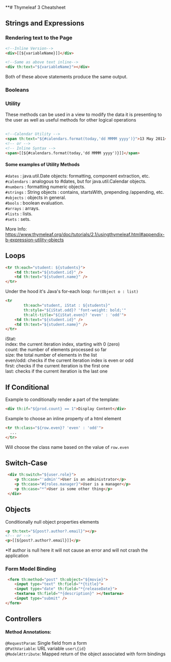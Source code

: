 **# Thymeleaf 3  Cheatsheet
## Strings and Expressions
### Rendering text to the Page
```html
<!--Inline Version-->
<div>[[${variableName}]]</div>

<!--Same as above text inline-->
<div th:text="${variableName}"></div>
```
Both of these above statements produce the same output.

### Booleans


### Utility
These methods can be used in a view to modify the data it
is presenting to the user as well as useful methods for other logical operations
```html
          
<!--Calendar Utility -->
<span th:text="${#calendars.format(today,'dd MMMM yyyy')}">13 May 2011</span>
<!-- or -->
<!-- Inline Syntax -->
<span>[[${#calendars.format(today,'dd MMMM yyyy')}]]</span>

```

#### Some examples of Utility Methods
`#dates` :  java.util.Date objects: formatting, component extraction, etc. \
`#calendars` : analogous to #dates, but for java.util.Calendar objects. \
`#numbers` : formatting numeric objects.\
`#strings` :  String objects : contains, startsWith, prepending /appending, etc.\
`#objects` :  objects in general.\
`#bools` :  boolean evaluation.\
`#arrays` :  arrays.\
`#lists` :  lists.\
`#sets` :  sets.

More Info: https://www.thymeleaf.org/doc/tutorials/2.1/usingthymeleaf.html#appendix-b-expression-utility-objects

## Loops

```html
<tr th:each="student: ${students}">
    <td th:text="${student.id}" />
    <td th:text="${student.name}" />
</tr>
```
Under the hood it's Java's for-each loop: `for(Object o : list)`
```html
<tr
        th:each="student, iStat : ${students}"
        th:style="${iStat.odd}? 'font-weight: bold;'"
        th:alt-title="${iStat.even}? 'even' : 'odd'">
    <td th:text="${student.id}" />
    <td th:text="${student.name}" />
</tr>
```

iStat:\
index: the current iteration index, starting with 0 (zero)\
count: the number of elements processed so far\
size: the total number of elements in the list\
even/odd: checks if the current iteration index is even or odd\
first:  checks if the current iteration is the first one\
last: checks if the current iteration is the last one


## If Conditional
Example to conditionally render a part of the template:
```html
<div th:if="${prod.count} == 1">Display Content</div>
```

Example to choose an inline property of a html element
```html
<tr th:class="${row.even}? 'even' : 'odd'">
  ...
</tr>
```
Will choose the class name based on the value of `row.even`


## Switch-Case

```html
 <div th:switch="${user.role}">
 	<p th:case="'admin'">User is an administrator</p>
 	<p th:case="#{roles.manager}">User is a manager</p>
 	<p th:case="*">User is some other thing</p>
 </div>
```


## Objects
Conditionally null object properties elements
```html
<p th:text="${post?.author?.email}"></p>
<!-- or -->
<p>[[${post?.author?.email}]]</p>
```
*If author is null here it will not cause an error and will not crash the application


### Form Model Binding
```html
 <form th:method="post" th:object="${movie}">
    <input type="text" th:field="*{title}">
    <input type="date" th:field="*{releaseDate}">
    <textarea th:field="*{description}" ></textarea>
    <input type="submit" />
</form>
```

## Controllers

#### Method Annotations:
`@RequestParam`: Single field from a form\
`@PathVariable`: URL variable `user\{id}` \
`@ModelAttribute`: Mapped return of the object associated with form bindings

